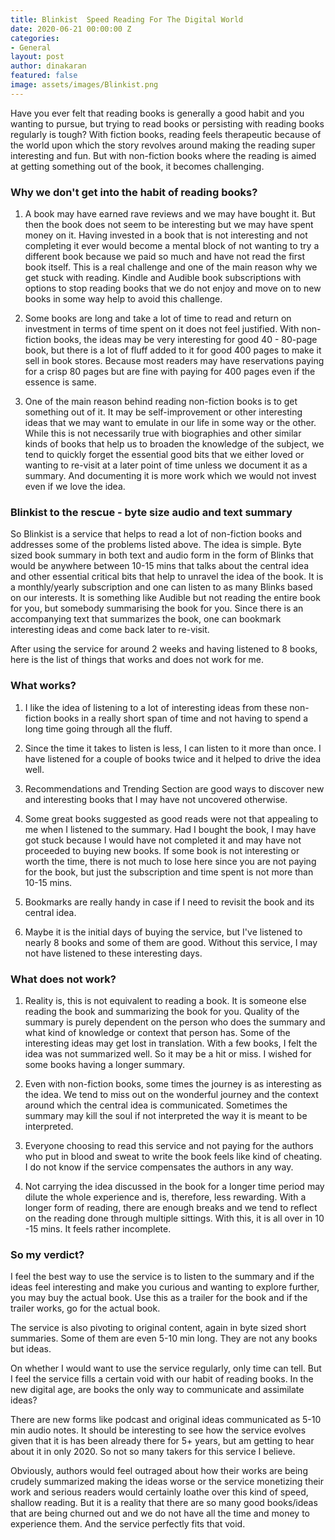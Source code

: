 ```yaml
---
title: Blinkist  Speed Reading For The Digital World
date: 2020-06-21 00:00:00 Z
categories:
- General
layout: post
author: dinakaran
featured: false
image: assets/images/Blinkist.png
---
```


Have you ever felt that reading books is generally a good habit and you wanting to pursue,  but trying to read books or persisting with reading books regularly is tough? With fiction books, reading feels therapeutic because of the world upon which the story revolves around making the reading super interesting and fun. But with non-fiction books where the reading is aimed at getting something out of the book, it becomes challenging.

### Why we don't get into the habit of reading books?

1. A book may have earned rave reviews and we may have bought it. But then the book does not seem to be interesting but we may have spent money on it. Having invested in a book that is not interesting and not completing it ever would become a mental block of not wanting to try a different book because we paid so much and have not read the first book itself. This is a real challenge and one of the main reason why we get stuck with reading. Kindle and Audible book subscriptions with options to stop reading books that we do not enjoy and move on to new books in some way help to avoid this challenge. 

2. Some books are long and take a lot of time to read and return on investment in terms of time spent on it does not feel justified. With non-fiction books, the ideas may be very interesting for good 40 - 80-page book, but there is a lot of fluff added to it for good 400 pages to make it sell in book stores. Because most readers may have reservations paying for a crisp 80 pages but are fine with paying for 400 pages even if the essence is same.  

3. One of the main reason behind reading non-fiction books is to get something out of it. It may be self-improvement or other interesting ideas that we may want to emulate in our life in some way or the other. While this is not necessarily true with biographies and other similar kinds of books that help us to broaden the knowledge of the subject, we tend to quickly forget the essential good bits that we either loved or wanting to re-visit at a later point of time unless we document it as a summary. And documenting it is more work which we would not invest even if we love the idea. 

### Blinkist to the rescue - byte size audio and text summary

So Blinkist is a service that helps to read a lot of non-fiction books and addresses some of the problems listed above. The idea is simple. Byte sized book summary in both text and audio form in the form of Blinks that would be anywhere between 10-15 mins that talks about the central idea and other essential critical bits that help to unravel the idea of the book. It is a monthly/yearly subscription and one can listen to as many Blinks based on our interests. It is something like Audible but not reading the entire book for you, but somebody summarising the book for you. Since there is an accompanying text that summarizes the book, one can bookmark interesting ideas and come back later to re-visit.  

After using the service for around 2 weeks and having listened to 8 books, here is the list of things that works and does not work for me.

### What works? 

1. I like the idea of listening to a lot of interesting ideas from these non-fiction books in a really short span of time and not having to spend a long time going through all the fluff.   

2. Since the time it takes to listen is less, I can listen to it more than once. I have listened for a couple of books twice and it helped to drive the idea well.

3. Recommendations and Trending Section are good ways to discover new and interesting books that I may have not uncovered otherwise. 

4. Some great books suggested as good reads were not that appealing to me when I listened to the summary. Had I bought the book, I may have got stuck because I would have not completed it and may have not proceeded to buying new books. If some book is not interesting or worth the time, there is not much to lose here since you are not paying for the book, but just the subscription and time spent is not more than 10-15 mins. 

5. Bookmarks are really handy in case if I need to revisit the book and its central idea.

6. Maybe it is the initial days of buying the service, but I've listened to nearly 8 books and some of them are good. Without this service, I may not have listened to these interesting days.  

### What does not work?

1. Reality is, this is not equivalent to reading a book. It is someone else reading the book and summarizing the book for you. Quality of the summary is purely dependent on the person who does the summary and what kind of knowledge or context that person has. Some of the interesting ideas may get lost in translation. With a few books, I felt the idea was not summarized well. So it may be a hit or miss. I wished for some books having a longer summary. 

2. Even with non-fiction books, some times the journey is as interesting as the idea. We tend to miss out on the wonderful journey and the context around which the central idea is communicated. Sometimes the summary may kill the soul if not interpreted the way it is meant to be interpreted. 

3. Everyone choosing to read this service and not paying for the authors who put in blood and sweat to write the book feels like kind of cheating. I do not know if the service compensates the authors in any way.

4. Not carrying the idea discussed in the book for a longer time period may dilute the whole experience and is, therefore, less rewarding. With a longer form of reading, there are enough breaks and we tend to reflect on the reading done through multiple sittings. With this, it is all over in 10 -15 mins. It feels rather incomplete. 

### So my verdict?

I feel the best way to use the service is to listen to the summary and if the ideas feel interesting and make you curious and wanting to explore further, you may buy the actual book. Use this as a trailer for the book and if the trailer works, go for the actual book. 


The service is also pivoting to original content, again in byte sized short summaries. Some of them are even 5-10 min long. They are not any books but ideas.

On whether I would want to use the service regularly, only time can tell. But I feel the service fills a certain void with our habit of reading books. In the new digital age, are books the only way to communicate and assimilate ideas? 

There are new forms like podcast and original ideas communicated as 5-10 min audio notes. It should be interesting to see how the service evolves given that it is has been already there for 5+ years, but am getting to hear about it in only 2020. So not so many takers for this service I believe.  

Obviously, authors would feel outraged about how their works are being crudely summarized making the ideas worse or the service monetizing their work and serious readers would certainly loathe over this kind of speed, shallow reading. But it is a reality that there are so many good books/ideas that are being churned out and we do not have all the time and money to experience them. And the service perfectly fits that void. 

